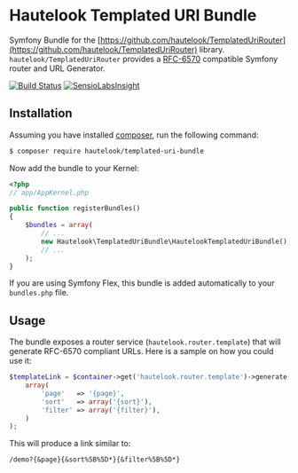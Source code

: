 Hautelook Templated URI Bundle
==============================

Symfony Bundle for the [https://github.com/hautelook/TemplatedUriRouter](https://github.com/hautelook/TemplatedUriRouter)
library. 
`hautelook/TemplatedUriRouter` provides a [RFC-6570](https://tools.ietf.org/html/rfc6570) compatible 
Symfony router and URL Generator.

[![Build Status](https://secure.travis-ci.org/hautelook/TemplatedUriBundle.png?branch=master)](https://travis-ci.org/hautelook/TemplatedUriBundle)
[![SensioLabsInsight](https://insight.sensiolabs.com/projects/cf31d6be-a1b8-41b5-a718-9f35660c321b/mini.png)](https://insight.sensiolabs.com/projects/cf31d6be-a1b8-41b5-a718-9f35660c321b)

## Installation

Assuming you have installed [composer](https://getcomposer.org/), run the following command:

```bash
$ composer require hautelook/templated-uri-bundle
```

Now add the bundle to your Kernel:

```php
<?php
// app/AppKernel.php

public function registerBundles()
{
    $bundles = array(
        // ...
        new Hautelook\TemplatedUriBundle\HautelookTemplatedUriBundle(),
        // ...
    );
}
```

If you are using Symfony Flex, this bundle is added automatically to your `bundles.php` file.

## Usage

The bundle exposes a router service (`hautelook.router.template`) that will generate RFC-6570 compliant URLs.
Here is a sample on how you could use it:

```php
$templateLink = $container->get('hautelook.router.template')->generate('hautelook_demo_route',
    array(
        'page'   => '{page}',
        'sort'   => array('{sort}'),
        'filter' => array('{filter}'),
    )
);
```

This will produce a link similar to:

```
/demo?{&page}{&sort%5B%5D*}{&filter%5B%5D*}
```
